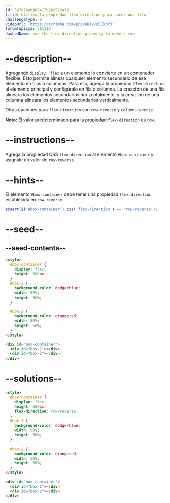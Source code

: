 ```yaml
---
id: 587d78ab367417b2b2512af2
title: Utiliza la propiedad flex-direction para hacer una fila
challengeType: 0
videoUrl: 'https://scrimba.com/p/pVaDAv/cBEkbfJ'
forumTopicId: 301110
dashedName: use-the-flex-direction-property-to-make-a-row
---
```


# --description--

Agregando `display: flex` a un elemento lo convierte en un contenedor flexible. Esto permite alinear cualquier elemento secundario de ese elemento en filas o columnas. Para ello, agrega la propiedad `flex-direction` al elemento principal y configúralo en fila o columna. La creación de una fila alineara los elementos secundarios horizontalmente, y la creación de una columna alineara los elementos secundarios verticalmente.

Otras opciones para `flex-direction` son `row-reverse` y `column-reverse`.

**Nota:** El valor predeterminado para la propiedad `flex-direction` es `row`.

# --instructions--

Agrega la propiedad CSS `flex-direction` al elemento `#box-container` y asígnale un valor de `row-reverse`.

# --hints--

El elemento `#box-container` debe tener una propiedad `flex-direction` establecida en `row-reverse`.

```js
assert($('#box-container').css('flex-direction') == 'row-reverse');
```

# --seed--

## --seed-contents--

```html
<style>
  #box-container {
    display: flex;
    height: 500px;
  }
  #box-1 {
    background-color: dodgerblue;
    width: 50%;
    height: 50%;
  }

  #box-2 {
    background-color: orangered;
    width: 50%;
    height: 50%;
  }
</style>

<div id="box-container">
  <div id="box-1"></div>
  <div id="box-2"></div>
</div>
```

# --solutions--

```html
<style>
  #box-container {
    display: flex;
    height: 500px;
    flex-direction: row-reverse;
  }
  #box-1 {
    background-color: dodgerblue;
    width: 50%;
    height: 50%;
  }

  #box-2 {
    background-color: orangered;
    width: 50%;
    height: 50%;
  }
</style>

<div id="box-container">
  <div id="box-1"></div>
  <div id="box-2"></div>
</div>
```
